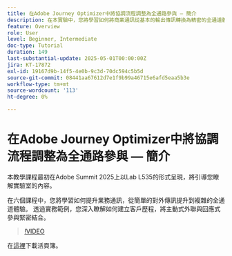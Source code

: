 ```yaml
---
title: 在Adobe Journey Optimizer中將協調流程調整為全通路參與 — 簡介
description: 在本實驗中，您將學習如何將商業通訊從基本的輸出傳訊轉換為精密的全通道體驗。 透過實際範例，您可以建立將主動外聯與回應式參與結合在一起的客戶歷程。
feature: Overview
role: User
level: Beginner, Intermediate
doc-type: Tutorial
duration: 149
last-substantial-update: 2025-05-01T00:00:00Z
jira: KT-17872
exl-id: 19167d9b-14f5-4e0b-9c3d-70dc594c5b5d
source-git-commit: 08441aa67612d7e1f9b99a46715e6afd5eaa5b3e
workflow-type: tm+mt
source-wordcount: '113'
ht-degree: 0%

---
```


# 在Adobe Journey Optimizer中將協調流程調整為全通路參與 — 簡介

本教學課程最初在Adobe Summit 2025上以Lab L535的形式呈現，將引導您瞭解實驗室的內容。

在六個課程中，您將學習如何提升業務通訊，從簡單的對外傳訊提升到複雜的全通道體驗。 透過實務範例，您深入瞭解如何建立客戶歷程，將主動式外聯與回應式參與緊密結合。

>[!VIDEO](https://video.tv.adobe.com/v/3457828/?learn=on&enablevpops)

在[這裡](/help/summit-lab-2025/assets/summit-lab-manual-l535-final-v4.pdf)下載活頁簿。


